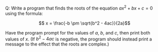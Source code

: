 Q: Write a program that finds the roots of the equation $ax^2 + bx +c = 0$ using
the formula:

$$ x = \frac{-b \pm \sqrt{b^2 - 4ac}}{2a}$$

Have the program prompt for the values of $a$, $b$, and $c$, then print both
values of $x$. (If $b^2 - 4ac$ is negative, the program should instead print a
message to the effect that the roots are complex.)
